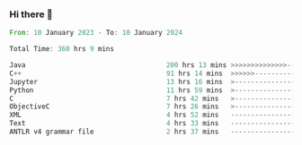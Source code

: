 ### Hi there 👋

<!--
**luoxuanzao/luoxuanzao** is a ✨ _special_ ✨ repository because its `README.md` (this file) appears on your GitHub profile.

Here are some ideas to get you started:

- 🔭 I’m currently working on ...
- 🌱 I’m currently learning ...
- 👯 I’m looking to collaborate on ...
- 🤔 I’m looking for help with ...
- 💬 Ask me about ...
- 📫 How to reach me: ...
- 😄 Pronouns: ...
- ⚡ Fun fact: ...
-->

<!--START_SECTION:waka-->

```rust
From: 10 January 2023 - To: 10 January 2024

Total Time: 360 hrs 9 mins

Java                                   200 hrs 13 mins >>>>>>>>>>>>>>-----------   55.36 %
C++                                    91 hrs 14 mins  >>>>>>-------------------   25.23 %
Jupyter                                13 hrs 16 mins  >------------------------   03.67 %
Python                                 11 hrs 59 mins  >------------------------   03.32 %
C                                      7 hrs 42 mins   >------------------------   02.13 %
ObjectiveC                             7 hrs 26 mins   >------------------------   02.06 %
XML                                    4 hrs 52 mins   -------------------------   01.35 %
Text                                   4 hrs 33 mins   -------------------------   01.26 %
ANTLR v4 grammar file                  2 hrs 37 mins   -------------------------   00.73 %
```

<!--END_SECTION:waka-->